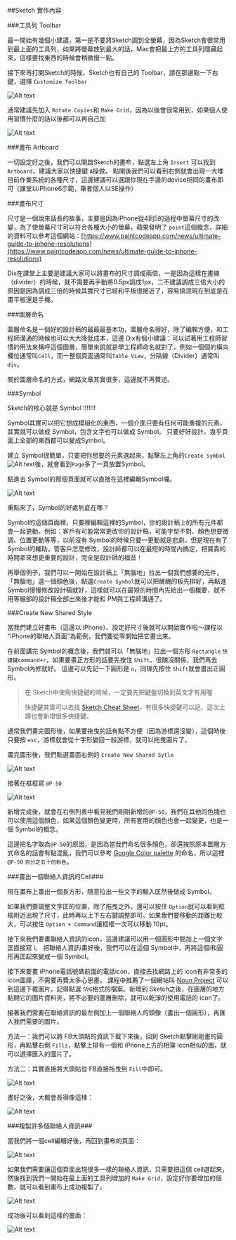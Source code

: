 ##Sketch 實作內容

###工具列 Toolbar

最一開始有幾個小建議，第一是不要將Sketch調到全螢幕，因為Sketch會很常用到最上面的工具列，如果將螢幕放到最大的話，Mac會把最上方的工具列隱藏起來，這樣要找東西的時候會稍微慢一點。

接下來再打開Sketch的時候，Sketch也有自己的 Toolbar，請在那邊點一下右鍵，選擇 `Customize Toolbar`

![Alt text](/SketchPracticepics/toolbar.png)

通常建議先加入 `Rotate Copies`和 `Make Grid`，因為以後會很常用到，如果個人使用習慣什麼的話以後都可以再自己加

![Alt text](/SketchPracticepics/toolbar-1.png)



###畫布 Artboard

一切設定好之後，我們可以開啟Sketch的畫布，點選左上角 `Insert` 可以找到 `Artboard`，建議大家以快捷鍵 `A`操做。
點開後我們可以看到右側就會出現一大堆目前作業系統的各種尺寸，這邊建議可以選跟你現在手邊的device相同的畫布即可（課堂以iPhone6示範，筆者個人以SE操作）



###畫布尺寸

尺寸是一個說來話長的故事，主要是因為iPhone從4到5的過程中螢幕尺寸的改變，為了使螢幕尺寸可以符合各種大小的螢幕，蘋果發明了 `point`這個概念，詳細的資料可以參考這個網站：[https://www.paintcodeapp.com/news/ultimate-guide-to-iphone-resolutions](https://www.paintcodeapp.com/news/ultimate-guide-to-iphone-resolutions)

Dix在課堂上主要是建議大家可以將畫布的尺寸調成兩倍，一是因為這樣在畫線（divider）的時候，就不需要再手動將0.5px調成1px，二不建議調成三倍大小的原因是因為調成三倍的時候其實尺寸已經和平板很接近了，容易搞混現在到底是在畫平板還是手機。



###圖層命名

圖層命名是一個好的設計稿的最最最基本功，圖層命名得好，除了編輯方便，和工程師溝通的時候也可以大大降低成本，這邊 Dix有個小建議：可以試著用工程師習慣的用法來稱呼這個圖層，簡單來說就是學工程師命名就對了，例如一個個的橫向欄位通常叫`Cell`，而一整個頁面通常叫`Table View`，分隔線（Divider）通常叫`div`。

關於圖層命名的方式，網路文章其實很多，這邊就不再贅述。



###Symbol

Sketch的核心就是 Symbol !!!!!!!

Symbol其實可以把它想成模組化的東西，一個介面只要有任何可能重複的元素，其實就可以做成 Symbol，包含文字也可以做成 Symbol。
只要好好設計，幾乎頁面上全部的東西都可以變成Symbol。

建立 Symbol很簡單，只要把你想要的元素選起來，點擊左上角的`Create Symbol`![Alt text](/SketchPracticepics/createsymbol.png)後，就會看到`Page`多了一頁放置Symbol。

點進去 Symbol的那個頁面就可以直接在這裡編輯Symbol囉。

![Alt text](/SketchPracticepics/symbolpage.png)


重點來了，Symbol的好處到底在哪？

Symbol的這個頁面裡，只要裡編輯這裡的Symbol，你的設計稿上的所有元件都會一起更動。例如：客戶有可能常常更改你的設計稿，可能字型不對、顏色想要微調、位置更動等等，以前沒有 Symbol的時候只要一更動就是悲劇，但是現在有了 Symbol的輔助，管客戶怎麼修改，設計師都可以在最短的時間內搞定，把寶貴的時間拿來想更重要的設計，完全是設計師的福音！

再舉個例子，我們可以一開始在設計稿上「無腦地」拉出一個我們想要的元件，「無腦地」選一個顏色後，點選`Create Symbol`就可以把醜醜的板先排好，再點進Symbol慢慢修改設計稿就好，這樣就可以在最短的時間內先給出一個概要，就不用等細部的設計稿全部出來後才能和 PM與工程師溝通了。



###Create New Shared Style

當我們建立好畫布（這邊以 iPhone）、設定好尺寸後就可以開始實作啦～課程以 "iPhone的聯絡人頁面"為範例，我們要從零開始把它畫出來。

在前面講完 Symbol的概念後，我們就可以「無腦地」拉出一個方形 `Rectangle` `快捷鍵command+r`，如果要畫正方形的話要先按住 `Shift`。很醜沒關係，我們再去 Symbol內修就好。
這邊可以先記一下圓形是 `o`，同理先按住 `Shift`就會畫出正圓形。

>在 Sketch中使用快捷鍵的時候，一定要先把鍵盤切換到英文才有用喔
>
>快捷鍵其實可以去找 [Sketch Cheat Sheet](https://dribbble.com/shots/1522880-Sketch-3-Cheat-Sheet)，有很多快捷鍵可以記，這次上課也會新增很多快捷鍵。

通常我們畫完圖形後，如果要拖曳的話有點不方便（因為游標還沒變），這個時後只要按 `esc`，游標就會從十字形變回一般游標，就可以拖曳圖片了。

畫完圖形後，我們點選畫面右側的 `Create New Shared Sytle` 

![Alt text](/SketchPracticepics/sharedstyle.png)

接著在框框寫 `@P-50`

![Alt text](/SketchPracticepics/sharedstyle-1.png)

新增完成後，就會在右側列表中看見我們剛剛新增的`@P-50`，我們在其他的色塊也可以使用這個顏色，如果這個顏色變更時，所有套用的顏色也會一起變更，也是一個 Symbol的概念。


這邊把名字取為`@P-50`的原因，是因為當我們命名很多顏色，卻還按照原本圖層方式命名的話會有點混亂，我們可以參考 [Google Color palette](https://material.google.com/style/color.html#) 的命名，所以這裡`@P-50` `百分之五十的粉色`。




###畫出一個聯絡人資訊的Cell###

現在畫布上畫出一個長方形，隨意拉出一些文字的輸入匡然後做成 Symbol。

如果我們要調整文字匡的位置，除了拖曳之外，還可以按住 `Option`就可以看到框框附近出現了尺寸，此時再以上下左右鍵調整即可。如果我們要移動的距離比較大，可以按住 `Option + Command`讓框框一次可以移動 10pt。

接下來我們要畫聯絡人資訊的icon，這邊建議可以用一個圓形中間加上一個文字匡直接寫 i。
把聯絡人資訊i畫好後，我們可以在這個 Symbol中，再將這個i和圓形再匡起來變成一個 Symbol。

接下來要畫 iPhone電話號碼前面的電話icon，直接去找網路上的 icon有非常多的 icon圖庫，不需要再費太多心思畫。
課程中推薦了一個網站叫 [Noun Project](https://thenounproject.com/) 可以到這邊下載圖片，記得點選 `SVG`格式的檔案。新增到 Sketch之後，在圖層的地方點開它的圖片資料夾，將不必要的圖層刪除，就可以乾淨的使用電話的 icon了。


接著我們需要在聯絡資訊的最左側加上一個聯絡人的頭像（畫出一個圓形），再匯入我們需要的圖片。

方法一：我們可以將 FB大頭貼的資訊下載下來後，回到 Sketch點擊剛剛畫的圓形，再點擊右側 `Fills`，點擊上排有一個和 iPhone上方的相簿 icon相似的圖，就可以選擇匯入的圖片了。

方法二：其實直接將大頭貼從 FB直接拖曳到 `Fill`中即可。

![Alt text](/SketchPracticepics/profile.png)

畫好之後，大概會長得像這樣：

![Alt text](/SketchPracticepics/contactcell.png)


###複製許多個聯絡人資訊###

當我們將一個cell編輯好後，再回到畫布的頁面：

![Alt text](/SketchPracticepics/homepage.png)

如果我們需要讓這個頁面出現很多一樣的聯絡人資訊，只需要把這個 cell選起來，然後找到我們一開始在最上面的工具列增加的 `Make Grid`，設定好你要增加的個數，就可以看到畫布上成功複製了。

![Alt text](/SketchPracticepics/gridtool.png)

成功後可以看到這樣的畫面：

![Alt text](/SketchPracticepics/homepage-1.png)